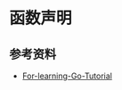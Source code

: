 # 函数声明

## 参考资料
- [For-learning-Go-Tutorial](https://github.com/unknwon/the-way-to-go_ZH_CN/blob/master/eBook/06.1.md)